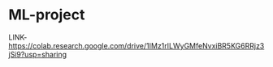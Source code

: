 # ML-project
LINK-https://colab.research.google.com/drive/1IMz1rILWyGMfeNvxiBR5KG6RRjz3jSi9?usp=sharing
